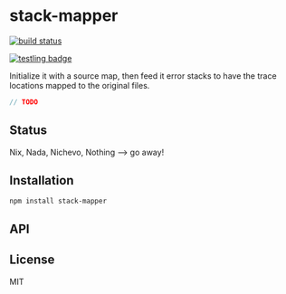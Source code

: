 # stack-mapper
[![build status](https://secure.travis-ci.org/thlorenz/stack-mapper.png)](http://travis-ci.org/thlorenz/stack-mapper)

[![testling badge](https://ci.testling.com/thlorenz/stack-mapper.png)](https://ci.testling.com/thlorenz/stack-mapper)

Initialize it with a source map, then feed it error stacks to have the trace locations mapped to the original files.

```js
// TODO
```

## Status

Nix, Nada, Nichevo, Nothing --> go away!
## Installation

    npm install stack-mapper

## API


## License

MIT
